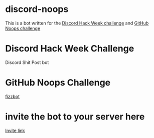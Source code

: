# discord-noops

This is a bot written for the [Discord Hack Week challenge](dis.gd/HackWeek) and [GitHub Noops challenge](https://github.co/noops)

# Discord Hack Week Challenge
Discord Shit Post bot

# GitHub Noops Challenge
[fizzbot](https://noopschallenge.com/challenges/fizzbot)

# invite the bot to your server here

[Invite link](https://discordapp.com/oauth2/authorize?client_id=591673432111054871&scope=bot&permissions=84992)
